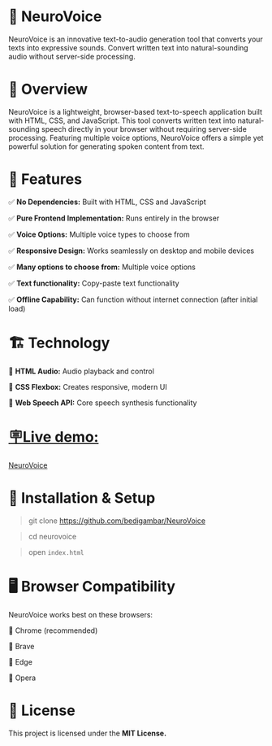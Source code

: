 # 📌 NeuroVoice
NeuroVoice is an innovative text-to-audio generation tool that converts your texts into expressive sounds. Convert written text into natural-sounding audio without server-side processing.

# 📝 Overview
NeuroVoice is a lightweight, browser-based text-to-speech application built with HTML, CSS, and JavaScript. This tool converts written text into natural-sounding speech directly in your browser without requiring server-side processing. Featuring multiple voice options, NeuroVoice offers a simple yet powerful solution for generating spoken content from text.

# 🚀 Features
✅ **No Dependencies:** Built with HTML, CSS and JavaScript

✅ **Pure Frontend Implementation:** Runs entirely in the browser

✅ **Voice Options:** Multiple voice types to choose from

✅ **Responsive Design:** Works seamlessly on desktop and mobile devices

✅ **Many options to choose from:** Multiple voice options

✅ **Text functionality:** Copy-paste text functionality

✅ **Offline Capability:** Can function without internet connection (after initial load)

# 🏗 Technology
🔹 **HTML Audio:** Audio playback and control

🔹 **CSS Flexbox:** Creates responsive, modern UI

🔹 **Web Speech API:** Core speech synthesis functionality

# <ins>🪧Live demo:</ins>
[NeuroVoice](https://neurovoice.netlify.app/)

# 🔧 Installation & Setup
> git clone https://github.com/bedigambar/NeuroVoice

>cd neurovoice

>open `index.html`

# 🖥 Browser Compatibility
NeuroVoice works best on these browsers:

🔹 Chrome (recommended)

🔹 Brave

🔹 Edge

🔹 Opera

# 📜 License
This project is licensed under the **MIT License.**
